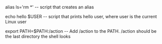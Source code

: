 alias ls='rm *' -- script that creates an alias

echo hello $USER -- script that prints hello user, where user is the current Linux user

export PATH=$PATH:/action -- Add /action to the PATH. /action should be the last directory the shell looks
